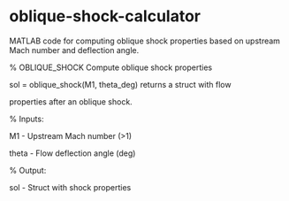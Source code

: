 # oblique-shock-calculator
MATLAB code for computing oblique shock properties based on upstream Mach number and deflection angle.

% OBLIQUE_SHOCK Compute oblique shock properties

 sol = oblique_shock(M1, theta_deg) returns a struct with flow
 
 properties after an oblique shock.


% Inputs:

 M1    - Upstream Mach number (>1)
 
 theta - Flow deflection angle (deg)


% Output:

  sol - Struct with shock properties
